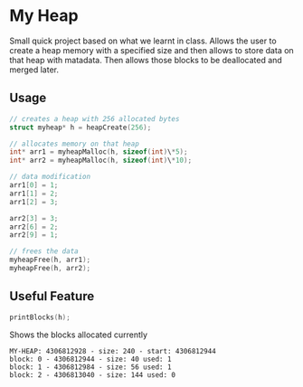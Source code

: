 # My Heap 

Small quick project based on what we learnt in class. Allows the user to create a heap memory with a specified size and then allows to store data on that heap with matadata. Then allows those blocks to be deallocated and merged later. 

## Usage 

```c
// creates a heap with 256 allocated bytes
struct myheap* h = heapCreate(256);

// allocates memory on that heap
int* arr1 = myheapMalloc(h, sizeof(int)\*5);
int* arr2 = myheapMalloc(h, sizeof(int)\*10);

// data modification
arr1[0] = 1;
arr1[1] = 2;
arr1[2] = 3;

arr2[3] = 3;
arr2[6] = 2;
arr2[9] = 1;

// frees the data
myheapFree(h, arr1);
myheapFree(h, arr2);
```

## Useful Feature 

```c
printBlocks(h);
```

Shows the blocks allocated currently 

```
MY-HEAP: 4306812928 - size: 240 - start: 4306812944
block: 0 - 4306812944 - size: 40 used: 1
block: 1 - 4306812984 - size: 56 used: 1
block: 2 - 4306813040 - size: 144 used: 0
```
